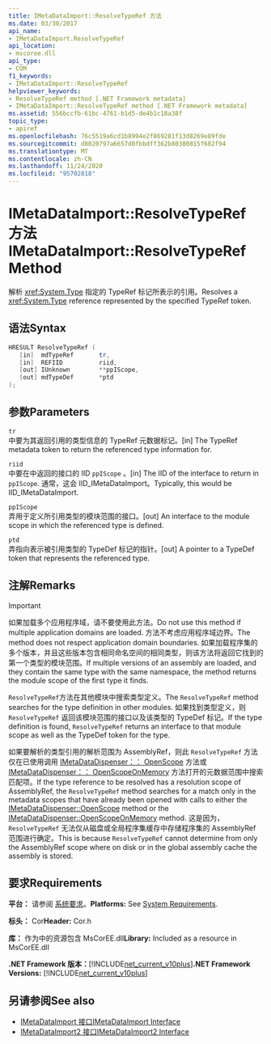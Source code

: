 ```yaml
---
title: IMetaDataImport::ResolveTypeRef 方法
ms.date: 03/30/2017
api_name:
- IMetaDataImport.ResolveTypeRef
api_location:
- mscoree.dll
api_type:
- COM
f1_keywords:
- IMetaDataImport::ResolveTypeRef
helpviewer_keywords:
- ResolveTypeRef method [.NET Framework metadata]
- IMetaDataImport::ResolveTypeRef method [.NET Framework metadata]
ms.assetid: 556bccfb-61bc-4761-b1d5-de4b1c18a38f
topic_type:
- apiref
ms.openlocfilehash: 76c5519a6cd1b8994e2f869281f13d8269e89fde
ms.sourcegitcommit: d8020797a6657d0fbbdff362b80300815f682f94
ms.translationtype: MT
ms.contentlocale: zh-CN
ms.lasthandoff: 11/24/2020
ms.locfileid: "95702818"
---
```

# <a name="imetadataimportresolvetyperef-method"></a><span data-ttu-id="08c80-102">IMetaDataImport::ResolveTypeRef 方法</span><span class="sxs-lookup"><span data-stu-id="08c80-102">IMetaDataImport::ResolveTypeRef Method</span></span>

<span data-ttu-id="08c80-103">解析 <xref:System.Type> 指定的 TypeRef 标记所表示的引用。</span><span class="sxs-lookup"><span data-stu-id="08c80-103">Resolves a <xref:System.Type> reference represented by the specified TypeRef token.</span></span>  
  
## <a name="syntax"></a><span data-ttu-id="08c80-104">语法</span><span class="sxs-lookup"><span data-stu-id="08c80-104">Syntax</span></span>  
  
```cpp  
HRESULT ResolveTypeRef (  
   [in]  mdTypeRef       tr,  
   [in]  REFIID          riid,  
   [out] IUnknown        **ppIScope,  
   [out] mdTypeDef       *ptd  
);  
```  
  
## <a name="parameters"></a><span data-ttu-id="08c80-105">参数</span><span class="sxs-lookup"><span data-stu-id="08c80-105">Parameters</span></span>  

 `tr`  
 <span data-ttu-id="08c80-106">中要为其返回引用的类型信息的 TypeRef 元数据标记。</span><span class="sxs-lookup"><span data-stu-id="08c80-106">[in] The TypeRef metadata token to return the referenced type information for.</span></span>  
  
 `riid`  
 <span data-ttu-id="08c80-107">中要在中返回的接口的 IID `ppIScope` 。</span><span class="sxs-lookup"><span data-stu-id="08c80-107">[in] The IID of the interface to return in `ppIScope`.</span></span> <span data-ttu-id="08c80-108">通常，这会 IID_IMetaDataImport。</span><span class="sxs-lookup"><span data-stu-id="08c80-108">Typically, this would be IID_IMetaDataImport.</span></span>  
  
 `ppIScope`  
 <span data-ttu-id="08c80-109">弄用于定义所引用类型的模块范围的接口。</span><span class="sxs-lookup"><span data-stu-id="08c80-109">[out] An interface to the module scope in which the referenced type is defined.</span></span>  
  
 `ptd`  
 <span data-ttu-id="08c80-110">弄指向表示被引用类型的 TypeDef 标记的指针。</span><span class="sxs-lookup"><span data-stu-id="08c80-110">[out] A pointer to a TypeDef token that represents the referenced type.</span></span>  
  
## <a name="remarks"></a><span data-ttu-id="08c80-111">注解</span><span class="sxs-lookup"><span data-stu-id="08c80-111">Remarks</span></span>  
  
> [!IMPORTANT]
> <span data-ttu-id="08c80-112">如果加载多个应用程序域，请不要使用此方法。</span><span class="sxs-lookup"><span data-stu-id="08c80-112">Do not use this method if multiple application domains are loaded.</span></span> <span data-ttu-id="08c80-113">方法不考虑应用程序域边界。</span><span class="sxs-lookup"><span data-stu-id="08c80-113">The method does not respect application domain boundaries.</span></span> <span data-ttu-id="08c80-114">如果加载程序集的多个版本，并且这些版本包含相同命名空间的相同类型，则该方法将返回它找到的第一个类型的模块范围。</span><span class="sxs-lookup"><span data-stu-id="08c80-114">If multiple versions of an assembly are loaded, and they contain the same type with the same namespace, the method returns the module scope of the first type it finds.</span></span>  
  
 <span data-ttu-id="08c80-115">`ResolveTypeRef`方法在其他模块中搜索类型定义。</span><span class="sxs-lookup"><span data-stu-id="08c80-115">The `ResolveTypeRef` method searches for the type definition in other modules.</span></span> <span data-ttu-id="08c80-116">如果找到类型定义，则 `ResolveTypeRef` 返回该模块范围的接口以及该类型的 TypeDef 标记。</span><span class="sxs-lookup"><span data-stu-id="08c80-116">If the type definition is found, `ResolveTypeRef` returns an interface to that module scope as well as the TypeDef token for the type.</span></span>  
  
 <span data-ttu-id="08c80-117">如果要解析的类型引用的解析范围为 AssemblyRef，则此 `ResolveTypeRef` 方法仅在已使用调用 [IMetaDataDispenser：： OpenScope](imetadatadispenser-openscope-method.md) 方法或 [IMetaDataDispenser：： OpenScopeOnMemory](imetadatadispenser-openscopeonmemory-method.md) 方法打开的元数据范围中搜索匹配项。</span><span class="sxs-lookup"><span data-stu-id="08c80-117">If the type reference to be resolved has a resolution scope of AssemblyRef, the `ResolveTypeRef` method searches for a match only in the metadata scopes that have already been opened with calls to either the [IMetaDataDispenser::OpenScope](imetadatadispenser-openscope-method.md) method or the [IMetaDataDispenser::OpenScopeOnMemory](imetadatadispenser-openscopeonmemory-method.md) method.</span></span> <span data-ttu-id="08c80-118">这是因为， `ResolveTypeRef` 无法仅从磁盘或全局程序集缓存中存储程序集的 AssemblyRef 范围进行确定。</span><span class="sxs-lookup"><span data-stu-id="08c80-118">This is because `ResolveTypeRef` cannot determine from only the AssemblyRef scope where on disk or in the global assembly cache the assembly is stored.</span></span>  
  
## <a name="requirements"></a><span data-ttu-id="08c80-119">要求</span><span class="sxs-lookup"><span data-stu-id="08c80-119">Requirements</span></span>  

 <span data-ttu-id="08c80-120">**平台：** 请参阅 [系统要求](../../get-started/system-requirements.md)。</span><span class="sxs-lookup"><span data-stu-id="08c80-120">**Platforms:** See [System Requirements](../../get-started/system-requirements.md).</span></span>  
  
 <span data-ttu-id="08c80-121">**标头：** Cor</span><span class="sxs-lookup"><span data-stu-id="08c80-121">**Header:** Cor.h</span></span>  
  
 <span data-ttu-id="08c80-122">**库：** 作为中的资源包含 MsCorEE.dll</span><span class="sxs-lookup"><span data-stu-id="08c80-122">**Library:** Included as a resource in MsCorEE.dll</span></span>  
  
 <span data-ttu-id="08c80-123">**.NET Framework 版本：**[!INCLUDE[net_current_v10plus](../../../../includes/net-current-v10plus-md.md)]</span><span class="sxs-lookup"><span data-stu-id="08c80-123">**.NET Framework Versions:** [!INCLUDE[net_current_v10plus](../../../../includes/net-current-v10plus-md.md)]</span></span>  
  
## <a name="see-also"></a><span data-ttu-id="08c80-124">另请参阅</span><span class="sxs-lookup"><span data-stu-id="08c80-124">See also</span></span>

- [<span data-ttu-id="08c80-125">IMetaDataImport 接口</span><span class="sxs-lookup"><span data-stu-id="08c80-125">IMetaDataImport Interface</span></span>](imetadataimport-interface.md)
- [<span data-ttu-id="08c80-126">IMetaDataImport2 接口</span><span class="sxs-lookup"><span data-stu-id="08c80-126">IMetaDataImport2 Interface</span></span>](imetadataimport2-interface.md)
